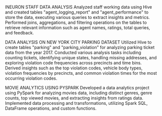INEURON
STAFF
DATA
ANALYSIS
Analyzed
staff
working
data
using
Hive
and
created
tables
"agent_logging_report"
and
"agent_performance"
to
store
the
data,
executing
various
queries
to
extract
insights
and
metrics.
Performed
joins,
aggregations,
and
filtering
operations
on
the
tables
to
retrieve
relevant
information
such
as
agent
names,
ratings,
total
queries,
and
feedback.


DATA
ANALYSIS
ON
NEW
YORK
CITY
PARKING
DATASET
Utilized
Hive
to
create
tables
"parking"
and
"parking_violation"
for
analyzing
parking
ticket
data
from
the
year
2017.
Conducted
various
analysis
tasks
including
counting
tickets,
identifying
unique
states,
handling
missing
addresses,
and
exploring
violation
code
frequencies
across
precincts
and
time
bins.
Derived
insights
such
as
the
top
violation
codes,
vehicle
body
types,
violation
frequencies
by
precincts,
and
common
violation
times
for
the
most
occurring
violation
codes.

MOVIE
ANALYTICS
USING
PYSPARK
Developed
a
data
analytics
project
using
PySpark
for
analyzing
movies
data,
including
distinct
genres,
genre
counts,
top
viewed
movies,
and
extracting
insights
from
ratings
data.
Implemented
data
processing
and
transformations,
utilizing
Spark
SQL,
DataFrame
operations,
and
custom
functions.
